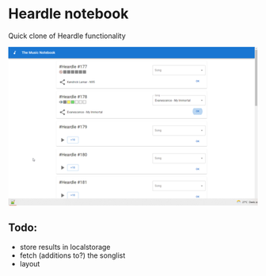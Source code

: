 # Heardle notebook
Quick clone of Heardle functionality

![screenshot of application](./screenshot.png)

## Todo: 
 - store results in localstorage
 - fetch (additions to?) the songlist
 - layout
 